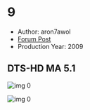 # 9

* Author: aron7awol
* [Forum Post](https://www.avsforum.com/threads/bass-eq-for-filtered-movies.2995212/post-57282106)
* Production Year: 2009

## DTS-HD MA 5.1

![img 0](https://i.imgur.com/4DReGr5.jpg)

![img 0](https://i.imgur.com/aRic6II.jpg)

